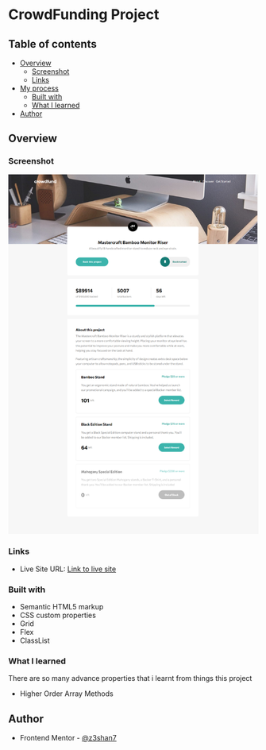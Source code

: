 # CrowdFunding Project


## Table of contents

- [Overview](#overview)
  - [Screenshot](#screenshot)
  - [Links](#links)
- [My process](#my-process)
  - [Built with](#built-with)
  - [What I learned](#what-i-learned)
- [Author](#author)



## Overview


### Screenshot

![Desktop view of solution](./desktop.png)





### Links

- Live Site URL: [Link to live site]()



### Built with

- Semantic HTML5 markup
- CSS custom properties
- Grid
- Flex 
- ClassList


### What I learned

There are so many advance properties that i learnt from things this project

- Higher Order Array Methods




## Author

- Frontend Mentor - [@z3shan7](https://www.frontendmentor.io/profile/z3shan7)
